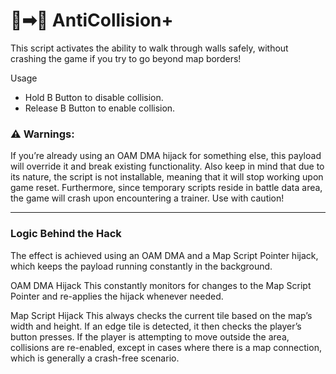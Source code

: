 # 🚶➡🧱 AntiCollision+

This script activates the ability to walk through walls safely, without crashing the game if you try to go beyond map borders!

Usage
- Hold B Button to disable collision.
- Release B Button to enable collision.

###  ⚠ Warnings:
If you’re already using an OAM DMA hijack for something else, this payload will override it and break existing functionality.
Also keep in mind that due to its nature, the script is not installable, meaning that it will stop working upon game reset. Furthermore, since temporary scripts reside in battle data area, the game will crash upon encountering a trainer.
Use with caution!

-----
### Logic Behind the Hack

The effect is achieved using an OAM DMA and a Map Script Pointer hijack, which keeps the payload running constantly in the background.

OAM DMA Hijack
This constantly monitors for changes to the Map Script Pointer and re-applies the hijack whenever needed.

Map Script Hijack
This always checks the current tile based on the map’s width and height. If an edge tile is detected, it then checks the player’s button presses. If the player is attempting to move outside the area, collisions are re-enabled, except in cases where there is a map connection, which is generally a crash-free scenario.